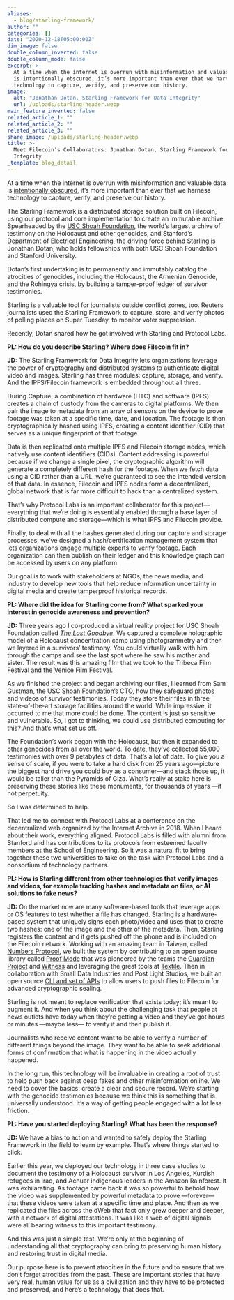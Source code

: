 ```yaml
---
aliases:
  - blog/starling-framework/
author: ""
categories: []
date: "2020-12-18T05:00:00Z"
dim_image: false
double_column_inverted: false
double_column_mode: false
excerpt: >-
  At a time when the internet is overrun with misinformation and valuable data
  is intentionally obscured, it’s more important than ever that we harness
  technology to capture, verify, and preserve our history.
image:
  alt: "Jonathan Dotan, Starling Framework for Data Integrity"
  url: /uploads/starling-header.webp
main_feature_inverted: false
related_article_1: ""
related_article_2: ""
related_article_3: ""
share_image: /uploads/starling-header.webp
title: >-
  Meet Filecoin’s Collaborators: Jonathan Dotan, Starling Framework for Data
  Integrity
_template: blog_detail
---
```


At a time when the internet is overrun with misinformation and valuable data is [intentionally obscured](https://www.nytimes.com/2020/02/04/opinion/archives-document-destruction.html), it’s more important than ever that we harness technology to capture, verify, and preserve our history.

The Starling Framework is a distributed storage solution built on Filecoin, using our protocol and core implementation to create an immutable archive. Spearheaded by the [USC Shoah Foundation](https://sfi.usc.edu/), the world’s largest archive of testimony on the Holocaust and other genocides, and Stanford’s Department of Electrical Engineering, the driving force behind Starling is Jonathan Dotan, who holds fellowships with both USC Shoah Foundation and Stanford University.

Dotan’s first undertaking is to permanently and immutably catalog the atrocities of genocides, including the Holocaust, the Armenian Genocide, and the Rohingya crisis, by building a tamper-proof ledger of survivor testimonies.

Starling is a valuable tool for journalists outside conflict zones, too. Reuters journalists used the Starling Framework to capture, store, and verify photos of polling places on Super Tuesday, to monitor voter suppression.

Recently, Dotan shared how he got involved with Starling and Protocol Labs.

**PL: How do you describe Starling? Where does Filecoin fit in?**

**JD:** The Starling Framework for Data Integrity lets organizations leverage the power of cryptography and distributed systems to authenticate digital video and images. Starling has three modules: capture, storage, and verify. And the IPFS/Filecoin framework is embedded throughout all three.

During Capture, a combination of hardware (HTC) and software (IPFS) creates a chain of custody from the cameras to digital platforms. We then pair the image to metadata from an array of sensors on the device to prove footage was taken at a specific time, date, and location. The footage is then cryptographically hashed using IPFS, creating a content identifier (CID) that serves as a unique fingerprint of that footage.

Data is then replicated onto multiple IPFS and Filecoin storage nodes, which natively use content identifiers (CIDs). Content addressing is powerful because if we change a single pixel, the cryptographic algorithm will generate a completely different hash for the footage. When we fetch data using a CID rather than a URL, we’re guaranteed to see the intended version of that data. In essence, Filecoin and IPFS nodes form a decentralized, global network that is far more difficult to hack than a centralized system.

That’s why Protocol Labs is an important collaborator for this project—everything that we’re doing is essentially enabled through a base layer of distributed compute and storage—which is what IPFS and Filecoin provide.

Finally, to deal with all the hashes generated during our capture and storage processes, we’ve designed a hash/certification management system that lets organizations engage multiple experts to verify footage. Each organization can then publish on their ledger and this knowledge graph can be accessed by users on any platform.

Our goal is to work with stakeholders at NGOs, the news media, and industry to develop new tools that help reduce information uncertainty in digital media and create tamperproof historical records.

**PL: Where did the idea for Starling come from? What sparked your interest in genocide awareness and prevention?**

**JD:** Three years ago I co-produced a virtual reality project for USC Shoah Foundation called [_The Last Goodbye_](https://www.wired.com/2017/04/vr-holocaust-history-preservation/). We captured a complete holographic model of a Holocaust concentration camp using photogrammetry and then we layered in a survivors’ testimony. You could virtually walk with him through the camps and see the last spot where he saw his mother and sister. The result was this amazing film that we took to the Tribeca Film Festival and the Venice Film Festival.

As we finished the project and began archiving our files, I learned from Sam Gustman, the USC Shoah Foundation’s CTO, how they safeguard photos and videos of survivor testimonies. Today they store their files in three state-of-the-art storage facilities around the world. While impressive, it occurred to me that more could be done. The content is just so sensitive and vulnerable. So, I got to thinking, we could use distributed computing for this? And that’s what set us off.

The Foundation’s work began with the Holocaust, but then it expanded to other genocides from all over the world. To date, they’ve collected 55,000 testimonies with over 9 petabytes of data. That’s a lot of data. To give you a sense of scale, if you were to take a hard disk from 25 years ago—picture the biggest hard drive you could buy as a consumer—and stack those up, it would be taller than the Pyramids of Giza. What’s really at stake here is preserving these stories like these monuments, for thousands of years —if not perpetuity.

So I was determined to help.

That led me to connect with Protocol Labs at a conference on the decentralized web organized by the Internet Archive in 2018. When I heard about their work, everything aligned. Protocol Labs is filled with alumni from Stanford and has contributions to its protocols from esteemed faculty members at the School of Engineering. So it was a natural fit to bring together these two universities to take on the task with Protocol Labs and a consortium of technology partners.

**PL: How is Starling different from other technologies that verify images and videos, for example tracking hashes and metadata on files, or AI solutions to fake news?**

**JD:** On the market now are many software-based tools that leverage apps or OS features to test whether a file has changed. Starling is a hardware-based system that uniquely signs each photo/video and uses that to create two hashes: one of the image and the other of the metadata. Then, Starling registers the content and it gets pushed off the phone and is included on the Filecoin network. Working with an amazing team in Taiwan, called [Numbers Protocol](https://numbersprotocol.io/), we built the system by contributing to an open source library called [Proof Mode](https://guardianproject.info/apps/org.witness.proofmode/) that was pioneered by the teams the [Guardian Project](https://guardianproject.info/) and [Witness](https://www.witness.org/) and leveraging the great tools at [Textile](https://textile.io/). Then in collaboration with Small Data Industries and Post Light Studios, we built an open source [CLI and set of APIs](http://starlingstorage.io/) to allow users to push files to Filecoin for advanced cryptographic sealing.

Starling is not meant to replace verification that exists today; it’s meant to augment it. And when you think about the challenging task that people at news outlets have today when they’re getting a video and they’ve got hours or minutes —maybe less— to verify it and then publish it.

Journalists who receive content want to be able to verify a number of different things beyond the image. They want to be able to seek additional forms of confirmation that what is happening in the video actually happened.

In the long run, this technology will be invaluable in creating a root of trust to help push back against deep fakes and other misinformation online. We need to cover the basics: create a clear and secure record. We’re starting with the genocide testimonies because we think this is something that is universally understood. It’s a way of getting people engaged with a lot less friction.

**PL: Have you started deploying Starling? What has been the response?**

**JD:** We have a bias to action and wanted to safely deploy the Starling Framework in the field to learn by example. That’s where things started to click.

Earlier this year, we deployed our technology in three case studies to document the testimony of a Holocaust survivor in Los Angeles, Kurdish refugees in Iraq, and Achuar indigenous leaders in the Amazon Rainforest. It was exhilarating. As footage came back it was so powerful to behold how the video was supplemented by powerful metadata to prove —forever— that these videos were taken at a specific time and place. And then as we replicated the files across the dWeb that fact only grew deeper and deeper, with a network of digital attestations. It was like a web of digital signals were all bearing witness to this important testimony.

And this was just a simple test. We’re only at the beginning of understanding all that cryptography can bring to preserving human history and restoring trust in digital media.

Our purpose here is to prevent atrocities in the future and to ensure that we don’t forget atrocities from the past. These are important stories that have very real, human value for us as a civilization and they have to be protected and preserved, and here’s a technology that does that.
